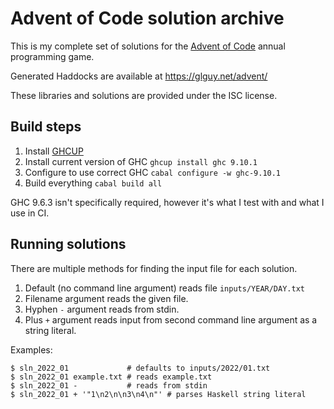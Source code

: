 # Advent of Code solution archive

This is my complete set of solutions for the [Advent of Code](https://adventofcode.com)
annual programming game.

Generated Haddocks are available at <https://glguy.net/advent/>

These libraries and solutions are provided under the ISC license.

## Build steps

1. Install [GHCUP](https://www.haskell.org/ghcup/)
2. Install current version of GHC `ghcup install ghc 9.10.1`
3. Configure to use correct GHC `cabal configure -w ghc-9.10.1`
4. Build everything `cabal build all`

GHC 9.6.3 isn't specifically required, however it's what I
test with and what I use in CI.

## Running solutions

There are multiple methods for finding the input file for
each solution.

1. Default (no command line argument) reads file `inputs/YEAR/DAY.txt`
2. Filename argument reads the given file.
3. Hyphen `-` argument reads from stdin.
4. Plus `+` argument reads input from second command line argument as a string literal.

Examples:

```
$ sln_2022_01             # defaults to inputs/2022/01.txt
$ sln_2022_01 example.txt # reads example.txt
$ sln_2022_01 -           # reads from stdin
$ sln_2022_01 + '"1\n2\n\n3\n4\n"' # parses Haskell string literal
```
